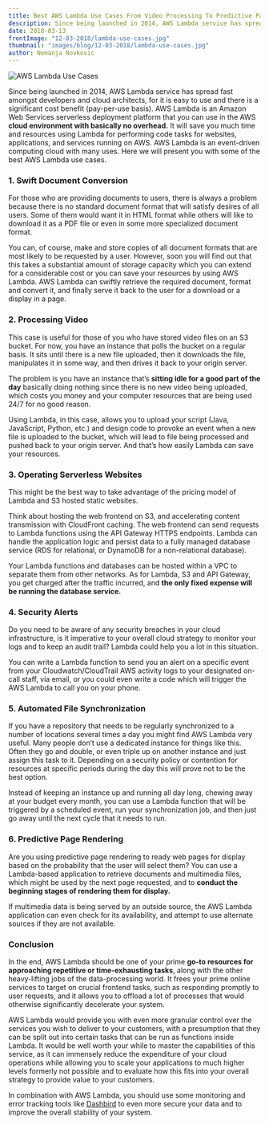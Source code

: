 ```yaml
---
title: Best AWS Lambda Use Cases From Video Processing To Predictive Page Rendering
description: Since being launched in 2014, AWS Lambda service has spread fast amongst developers and cloud architects, for it is easy to use and there is a significant cost benefit (pay-per-use basis).
date: 2018-03-13
frontImage: "12-03-2018/lambda-use-cases.jpg"
thumbnail: "images/blog/12-03-2018/lambda-use-cases.jpg"
author: Nemanja Novkovic
---
```


![AWS Lambda Use Cases](/images/blog/12-03-2018/lambda-use-cases.jpg)

  Since being launched in 2014, AWS Lambda service has spread fast amongst developers and cloud architects, for it is easy to use and there is a significant cost benefit (pay-per-use basis). AWS Lambda is an Amazon Web Services serverless deployment platform that you can use in the AWS **cloud environment with basically no overhead.** It will save you much time and resources using Lambda for performing code tasks for websites, applications, and services running on AWS. AWS Lambda is an event-driven computing cloud with many uses. Here we will present you with some of the best AWS Lambda use cases.

### 1. Swift Document Conversion

  For those who are providing documents to users, there is always a problem because there is no standard document format that will satisfy desires of all users. Some of them would want it in HTML format while others will like to download it as a PDF file or even in some more specialized document format.  

  You can, of course, make and store copies of all document formats that are most likely to be requested by a user. However, soon you will find out that this takes a substantial amount of storage capacity which you can extend for a considerable cost or you can save your resources by using AWS Lambda. AWS Lambda can swiftly retrieve the required document, format and convert it, and finally serve it back to the user for a download or a display in a page.

### 2. Processing Video
  This case is useful for those of you who have stored video files on an S3 bucket. For now, you have an instance that polls the bucket on a regular basis. It sits until there is a new file uploaded, then it downloads the file, manipulates it in some way, and then drives it back to your origin server.

  The problem is you have an instance that’s **sitting idle for a good part of the day** basically doing nothing since there is no new video being uploaded, which costs you money and your computer resources that are being used 24/7 for no good reason.

  Using Lambda, in this case, allows you to upload your script (Java, JavaScript, Python, etc.) and design code to provoke an event when a new file is uploaded to the bucket, which will lead to file being processed and pushed back to your origin server. And that’s how easily Lambda can save your resources.

### 3. Operating Serverless Websites

  This might be the best way to take advantage of the pricing model of Lambda and S3 hosted static websites.

  Think about hosting the web frontend on S3, and accelerating content transmission with CloudFront caching. The web frontend can send requests to Lambda functions using the API Gateway HTTPS endpoints. Lambda can handle the application logic and persist data to a fully managed database service (RDS for relational, or DynamoDB for a non-relational database).

  Your Lambda functions and databases can be hosted within a VPC to separate them from other networks. As for Lambda, S3 and API Gateway, you get charged after the traffic incurred, and **the only fixed expense will be running the database service.**

### 4. Security Alerts

  Do you need to be aware of any security breaches in your cloud infrastructure, is it imperative to your overall cloud strategy to monitor your logs and to keep an audit trail? Lambda could help you a lot in this situation.

  You can write a Lambda function to send you an alert on a specific event from your Cloudwatch/CloudTrail AWS activity logs to your designated on-call staff, via email, or you could even write a code which will trigger the AWS Lambda to call you on your phone.

### 5. Automated File Synchronization

  If you have a repository that needs to be regularly synchronized to a number of locations several times a day you might find AWS Lambda very useful. Many people don’t use a dedicated instance for things like this. Often they go and double, or even triple up on another instance and just assign this task to it. Depending on a security policy or contention for resources at specific periods during the day this will prove not to be the best option.

  Instead of keeping an instance up and running all day long, chewing away at your budget every month, you can use a Lambda function that will be triggered by a scheduled event, run your synchronization job, and then just go away until the next cycle that it needs to run.

### 6. Predictive Page Rendering

  Are you using predictive page rendering to ready web pages for display based on the probability that the user will select them? You can use a Lambda-based application to retrieve documents and multimedia files, which might be used by the next page requested, and to **conduct the beginning stages of rendering them for display.**

  If multimedia data is being served by an outside source, the AWS Lambda application can even check for its availability, and attempt to use alternate sources if they are not available.

### Conclusion

  In the end, AWS Lambda should be one of your prime **go-to resources for approaching repetitive or time-exhausting tasks**, along with the other heavy-lifting jobs of the data-processing world. It frees your prime online services to target on crucial frontend tasks, such as responding promptly to user requests, and it allows you to offload a lot of processes that would otherwise significantly decelerate your system.

  AWS Lambda would provide you with even more granular control over the services you wish to deliver to your customers, with a presumption that they can be split out into certain tasks that can be run as functions inside Lambda. It would be well worth your while to master the capabilities of this service, as it can immensely reduce the expenditure of your cloud operations while allowing you to scale your applications to much higher levels formerly not possible and to evaluate how this fits into your overall strategy to provide value to your customers.

  In combination with AWS Lambda, you should use some monitoring and error tracking tools like <a href='/features' target='_blank'>Dashbird</a> to even more secure your data and to improve the overall stability of your system.
